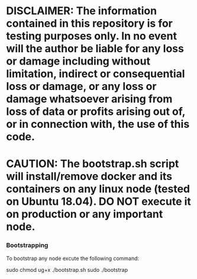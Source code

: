 # DISCLAIMER: The information contained in this repository is for testing purposes only. In no event will the author be liable for any loss or damage including without limitation, indirect or consequential loss or damage, or any loss or damage whatsoever arising from loss of data or profits arising out of, or in connection with, the use of this code.

# CAUTION: The bootstrap.sh script will install/remove docker and its containers on any linux node (tested on Ubuntu 18.04). DO NOT execute it on production or any important node.


### Bootstrapping ###

To bootstrap any node excute the following command:

sudo chmod ug+x ./bootstrap.sh
sudo ./bootstrap
